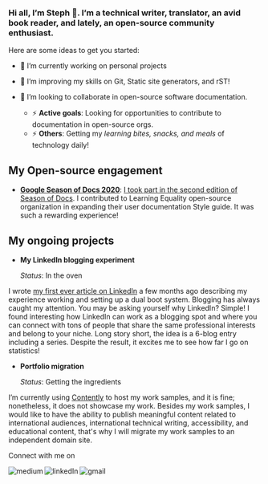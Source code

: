 
### Hi all, I’m Steph 👋. I’m a technical writer, translator, an avid book reader, and lately, an open-source community enthusiast.

Here are some ideas to get you started:

- 🔭 I’m currently working on personal projects
- 🌱 I’m improving my skills on Git, Static site generators, and rST!
- 👯 I’m looking to collaborate in open-source software documentation.

    - ⚡ **Active goals**: Looking for opportunities to contribute to documentation in open-source orgs.
    - ⚡ **Others**: Getting my *learning bites, snacks, and meals* of technology daily!

## My Open-source engagement
- [**Google Season of Docs 2020**](https://developers.google.com/season-of-docs/docs/2020/participants): [I took part in the second edition of Season of Docs](https://developers.google.com/season-of-docs/docs/2020/participants/project-kolibri-stephdix). I contributed to Learning Equality open-source organization in expanding their user documentation Style guide. It was such a rewarding experience!


## My ongoing projects

- **My LinkedIn blogging experiment**
  
  *Status*: In the oven

I wrote [my first ever article on LinkedIn](https://www.linkedin.com/pulse/benefits-dual-boot-system-stephanie-dixon-de-knight?trk=public_profile_article_view) a few months ago describing my experience working and setting up a dual boot system. Blogging has always caught my attention. You may be asking yourself why LinkedIn? Simple! I found interesting how LinkedIn can work as a blogging spot and where you can connect with tons of people that share the same professional interests and belong to your niche. Long story short, the idea is a 6-blog entry including a series. Despite the result, it excites me to see how far I go on statistics! 

- **Portfolio migration**
  
  *Status*: Getting the ingredients

I’m currently using [Contently](stephaniedixon.contently.com/) to host my work samples, and it is fine; nonetheless, it does not showcase my work. Besides my work samples, I would like to have the ability to publish meaningful content related to international audiences, international technical writing, accessibility, and educational content, that's why I will migrate my work samples to an independent domain site.  


Connect with me on


[<img align="left" alt="medium" src="https://img.shields.io/badge/medium-%2312100E.svg?&style=for-the-badge&logo=medium&logoColor=white" />](https://medium.com/@stephanieailin03)


[<img align="left" alt="linkedIn" src="https://img.shields.io/badge/LinkedIn-0077B5?style=for-the-badge&logo=linkedin&logoColor=white"/>](https://www.linkedin.com/in/stephanie-dixon-de-knight/)


[<img align="left" alt="gmail" src="https://img.shields.io/badge/Gmail-D14836?style=for-the-badge&logo=gmail&logoColor=white"/>](mailto:stepanieailin03@gmail.com)
